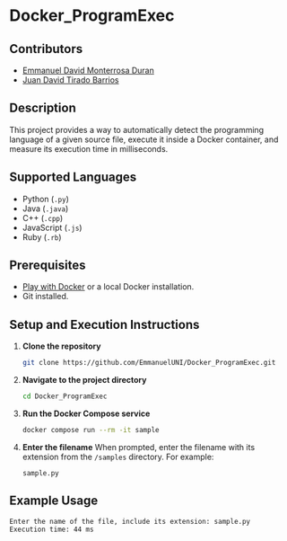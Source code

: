 # Docker_ProgramExec

## Contributors
- [Emmanuel David Monterrosa Duran](https://github.com/EmmanuelUNI)
- [Juan David Tirado Barrios](https://github.com/JuanDT24)

  
## Description
This project provides a way to automatically detect the programming language of a given source file, execute it inside a Docker container, and measure its execution time in milliseconds.

## Supported Languages
- Python (`.py`)
- Java (`.java`)
- C++ (`.cpp`)
- JavaScript (`.js`)
- Ruby (`.rb`)

## Prerequisites
- [Play with Docker](https://labs.play-with-docker.com/) or a local Docker installation.
- Git installed.

## Setup and Execution Instructions

1. **Clone the repository**
   ```sh
   git clone https://github.com/EmmanuelUNI/Docker_ProgramExec.git
   ```

2. **Navigate to the project directory**
   ```sh
   cd Docker_ProgramExec
   ```

3. **Run the Docker Compose service**
   ```sh
   docker compose run --rm -it sample
   ```

4. **Enter the filename**
   When prompted, enter the filename with its extension from the `/samples` directory. For example:
   ```
   sample.py
   ```

## Example Usage
```
Enter the name of the file, include its extension: sample.py
Execution time: 44 ms
```

